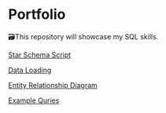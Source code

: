 # Portfolio
🗃️This repository will showcase my SQL skills.

[Star Schema Script](https://github.com/biochem123/Portfolio/blob/main/StarSchemaScript.ipynb)

[Data Loading](https://github.com/biochem123/Portfolio/blob/main/DataLoading.ipynb)

[Entity Relationship Diagram](https://github.com/biochem123/Portfolio/blob/main/Entity%20Relationship%20Diagram.png)

[Example Quries](https://github.com/biochem123/Portfolio/blob/main/ExampleQueries.ipynb)

